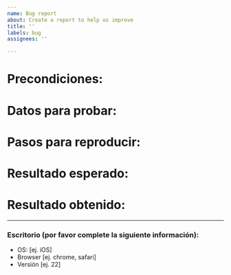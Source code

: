 ```yaml
---
name: Bug report
about: Create a report to help us improve
title: ''
labels: bug
assignees: ''

---
```


# Precondiciones: 


# Datos para probar:


# Pasos para reproducir:


# Resultado esperado:


# Resultado obtenido: 




_____
### **Escritorio (por favor complete la siguiente información):**
 - OS: [ej. iOS]
 - Browser [ej. chrome, safari]
 - Versión [ej. 22]
